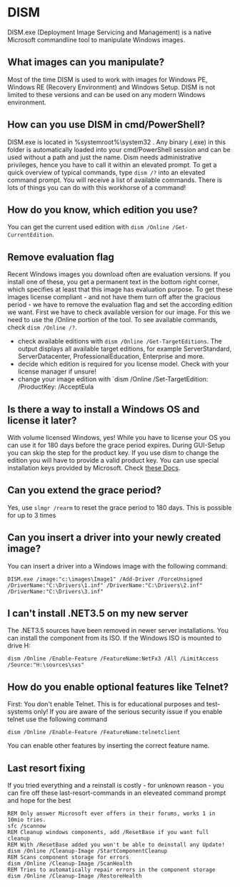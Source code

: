 # DISM

DISM.exe (Deployment Image Servicing and Management) is a native Microsoft commandline tool to manipulate Windows images.

## What images can you manipulate?

Most of the time DISM is used to work with images for Windows PE, Windows RE (Recovery Environment) and Windows Setup. DISM is not limited to these versions and can be used on any modern Windows environment.

## How can you use DISM in cmd/PowerShell?

DISM.exe is located in %systemroot%\system32 . Any binary (.exe) in this folder is automatically loaded into your cmd/PowerShell session and can be used without a path and just the name. Dism needs administrative privileges, hence you have to call it within an elevated prompt.
To get a quick overview of typical commands, type `dism /?` into an elevated command prompt. You will receive a list of available commands.
There is lots of things you can do with this workhorse of a command!

## How do you know, which edition you use?

You can get the current used edition with `dism /Online /Get-CurrentEdition`.

## Remove evaluation flag

Recent Windows images you download often are evaluation versions. If you install one of these, you get a permanent text in the bottom right corner, which specifies at least that this image has evaluation purpose. To get these images license compliant - and not have them turn off after the gracious period - we have to remove the evaluation flag and set the according edition we want.
First we have to check available version for our image. For this we need to use the /Online portion of the tool.
To see available commands, check `dism /Online /?`.
* check available editions with `dism /Online /Get-TargetEditions`. The output displays all available target editions, for example ServerStandard, ServerDatacenter, ProfessionalEducation, Enterprise and more.
* decide which edition is required for you license model. Check with your license manager if unsure!
* change your image edition with `dism /Online /Set-TargetEdition: /ProductKey:<product key> /AcceptEula

## Is there a way to install a Windows OS and license it later?

With volume licensed Windows, yes! While you have to license your OS you can use it for 180 days before the grace period expires.
During GUI-Setup you can skip the step for the product key. If you use dism to change the edition you will have to provide a valid product key. You can use special installation keys provided by Microsoft. Check [these Docs](https://docs.microsoft.com/en-us/windows-server/get-started/kmsclientkeys).

## Can you extend the grace period?

Yes, use `slmgr /rearm` to reset the grace period to 180 days. This is possible for up to 3 times

## Can you insert a driver into your newly created image?

You can insert a driver into a Windows image with the following command:
```
DISM.exe /image:"c:\images\Image1" /Add-Driver /ForceUnsigned /DriverName:"C:\Drivers\1.inf" /DriverName:"C:\Drivers\2.inf" /DriverName:"C:\Drivers\3.inf"
```

## I can't install .NET3.5 on my new server
The .NET3.5 sources have been removed in newer server installations. You can install the component from its ISO. If the Windows ISO is mounted to drive H:
```
dism /Online /Enable-Feature /FeatureName:NetFx3 /All /LimitAccess /Source:"H:\sources\sxs"
```

## How do you enable optional features like Telnet?
First: You don't enable Telnet. This is for educational purposes and test-systems only!
If you are aware of the serious security issue if you enable telnet use the following command
```
dism /Online /Enable-Feature /FeatureName:telnetclient
```
You can enable other features by inserting the correct feature name.

## Last resort fixing
If you tried everything and a reinstall is costly - for unknown reason - you can fire off these last-resort-commands in an eleveated command prompt and hope for the best
```
REM Only answer Microsoft ever offers in their forums, works 1 in 10mio tries.
sfc /scannow
REM Cleanup windows components, add /ResetBase if you want full cleanup
REM With /ResetBase added you won't be able to deinstall any Update!
dism /Online /Cleanup-Image /StartComponentCleanup
REM Scans component storage for errors
dism /Online /Cleanup-Image /ScanHealth
REM Tries to automatically repair errors in the component storage
dism /Online /Cleanup-Image /RestoreHealth
```
